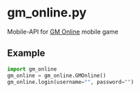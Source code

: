 # gm_online.py
Mobile-API for [GM Online](https://play.google.com/store/apps/details?id=com.CGD.MGC) mobile game

## Example
```python
import gm_online
gm_online = gm_online.GMOnline()
gm_online.login(username="", password="")
```

